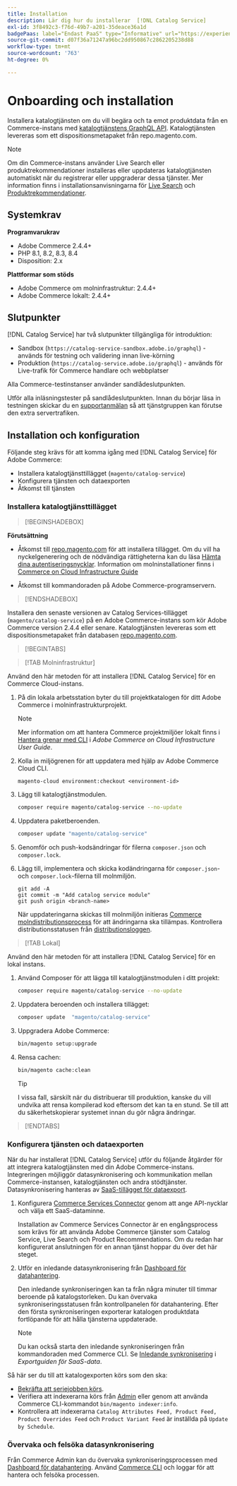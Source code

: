 ```yaml
---
title: Installation
description: Lär dig hur du installerar  [!DNL Catalog Service]
exl-id: 3f8492c3-f76d-49b7-a201-35deace36a1d
badgePaas: label="Endast PaaS" type="Informative" url="https://experienceleague.adobe.com/en/docs/commerce/user-guides/product-solutions" tooltip="Gäller endast Adobe Commerce i molnprojekt (Adobe-hanterad PaaS-infrastruktur) och lokala projekt."
source-git-commit: d07f36a71247a96bc2dd950867c2862205238d88
workflow-type: tm+mt
source-wordcount: '763'
ht-degree: 0%

---
```


# Onboarding och installation

Installera katalogtjänsten om du vill begära och ta emot produktdata från en Commerce-instans med [katalogtjänstens GraphQL API](https://developer.adobe.com/commerce/webapi/graphql/schema/catalog-service/). Katalogtjänsten levereras som ett dispositionsmetapaket från repo.magento.com.

>[!NOTE]
>
>Om din Commerce-instans använder Live Search eller produktrekommendationer installeras eller uppdateras katalogtjänsten automatiskt när du registrerar eller uppgraderar dessa tjänster. Mer information finns i installationsanvisningarna för [Live Search](https://experienceleague.adobe.com/en/docs/commerce/live-search/install) och [Produktrekommendationer](https://experienceleague.adobe.com/en/docs/commerce/product-recommendations/getting-started/install-configure).


## Systemkrav

**Programvarukrav**

- Adobe Commerce 2.4.4+
- PHP 8.1, 8.2, 8.3, 8.4
- Disposition: 2.x

**Plattformar som stöds**

- Adobe Commerce om molninfrastruktur: 2.4.4+
- Adobe Commerce lokalt: 2.4.4+

## Slutpunkter

[!DNL Catalog Service] har två slutpunkter tillgängliga för introduktion:

- Sandbox (`https://catalog-service-sandbox.adobe.io/graphql`) - används för testning och validering innan live-körning
- Produktion (`https://catalog-service.adobe.io/graphql`) - används för Live-trafik för Commerce handlare och webbplatser

Alla Commerce-testinstanser använder sandlådeslutpunkten.

Utför alla inläsningstester på sandlådeslutpunkten. Innan du börjar läsa in testningen skickar du en [supportanmälan](https://experienceleague.adobe.com/docs/commerce-knowledge-base/kb/help-center-guide/magento-help-center-user-guide.html#submit-ticket) så att tjänstgruppen kan förutse den extra servertrafiken.

## Installation och konfiguration

Följande steg krävs för att komma igång med [!DNL Catalog Service] för Adobe Commerce:

- Installera katalogtjänsttillägget (`magento/catalog-service`)
- Konfigurera tjänsten och dataexporten
- Åtkomst till tjänsten

### Installera katalogtjänsttillägget

>[!BEGINSHADEBOX]

**Förutsättning**

- Åtkomst till [repo.magento.com](https://repo.magento.com) för att installera tillägget. Om du vill ha nyckelgenerering och de nödvändiga rättigheterna kan du läsa [Hämta dina autentiseringsnycklar](https://experienceleague.adobe.com/en/docs/commerce-operations/installation-guide/prerequisites/authentication-keys). Information om molninstallationer finns i [Commerce on Cloud Infrastructure Guide](https://experienceleague.adobe.com/en/docs/commerce-cloud-service/user-guide/develop/authentication-keys)

- Åtkomst till kommandoraden på Adobe Commerce-programservern.

>[!ENDSHADEBOX]

Installera den senaste versionen av Catalog Services-tillägget (`magento/catalog-service`) på en Adobe Commerce-instans som kör Adobe Commerce version 2.4.4 eller senare. Katalogtjänsten levereras som ett dispositionsmetapaket från databasen [repo.magento.com](https://repo.magento.com).

>[!BEGINTABS]

>[!TAB Molninfrastruktur]

Använd den här metoden för att installera [!DNL Catalog Service] för en Commerce Cloud-instans.

1. På din lokala arbetsstation byter du till projektkatalogen för ditt Adobe Commerce i molninfrastrukturprojekt.

   >[!NOTE]
   >
   >Mer information om att hantera Commerce projektmiljöer lokalt finns i [Hantera grenar med CLI](https://experienceleague.adobe.com/en/docs/commerce-cloud-service/user-guide/develop/cli-branches) i _Adobe Commerce on Cloud Infrastructure User Guide_.

1. Kolla in miljögrenen för att uppdatera med hjälp av Adobe Commerce Cloud CLI.

   ```shell
   magento-cloud environment:checkout <environment-id>
   ```

1. Lägg till katalogtjänstmodulen.

   ```bash
   composer require magento/catalog-service --no-update
   ```

1. Uppdatera paketberoenden.

   ```bash
   composer update "magento/catalog-service"
   ```

1. Genomför och push-kodsändringar för filerna `composer.json` och `composer.lock`.

1. Lägg till, implementera och skicka kodändringarna för `composer.json`- och `composer.lock`-filerna till molnmiljön.

   ```shell
   git add -A
   git commit -m "Add catalog service module"
   git push origin <branch-name>
   ```

   När uppdateringarna skickas till molnmiljön initieras [Commerce molndistributionsprocess](https://experienceleague.adobe.com/en/docs/commerce-cloud-service/user-guide/develop/deploy/process) för att ändringarna ska tillämpas. Kontrollera distributionsstatusen från [distributionsloggen](https://experienceleague.adobe.com/en/docs/commerce-cloud-service/user-guide/develop/test/log-locations#deploy-log).

>[!TAB Lokal]

Använd den här metoden för att installera [!DNL Catalog Service] för en lokal instans.

1. Använd Composer för att lägga till katalogtjänstmodulen i ditt projekt:

   ```bash
   composer require magento/catalog-service --no-update
   ```

1. Uppdatera beroenden och installera tillägget:

   ```bash
   composer update  "magento/catalog-service"
   ```

1. Uppgradera Adobe Commerce:

   ```bash
   bin/magento setup:upgrade
   ```

1. Rensa cachen:

   ```bash
   bin/magento cache:clean
   ```

   >[!TIP]
   >
   >I vissa fall, särskilt när du distribuerar till produktion, kanske du vill undvika att rensa kompilerad kod eftersom det kan ta en stund. Se till att du säkerhetskopierar systemet innan du gör några ändringar.

>[!ENDTABS]

### Konfigurera tjänsten och dataexporten

När du har installerat [!DNL Catalog Service] utför du följande åtgärder för att integrera katalogtjänsten med din Adobe Commerce-instans. Integreringen möjliggör datasynkronisering och kommunikation mellan Commerce-instansen, katalogtjänsten och andra stödtjänster. Datasynkronisering hanteras av [SaaS-tillägget för dataexport](../data-export/overview.md).

1. Konfigurera [Commerce Services Connector](https://experienceleague.adobe.com/en/docs/commerce/user-guides/integration-services/saas) genom att ange API-nycklar och välja ett SaaS-dataminne.

   Installation av Commerce Services Connector är en engångsprocess som krävs för att använda Adobe Commerce tjänster som Catalog Service, Live Search och Product Recommendations. Om du redan har konfigurerat anslutningen för en annan tjänst hoppar du över det här steget.

1. Utför en inledande datasynkronisering från [Dashboard för datahantering](https://experienceleague.adobe.com/en/docs/commerce-admin/systems/data-transfer/data-dashboard).

   Den inledande synkroniseringen kan ta från några minuter till timmar beroende på katalogstorleken. Du kan övervaka synkroniseringsstatusen från kontrollpanelen för datahantering. Efter den första synkroniseringen exporterar katalogen produktdata fortlöpande för att hålla tjänsterna uppdaterade.

   >[!NOTE]
   >
   >Du kan också starta den inledande synkroniseringen från kommandoraden med Commerce CLI. Se [Inledande synkronisering](../data-export/data-export-cli-commands.md#initial-sync) i _Exportguiden för SaaS-data_.

Så här ser du till att katalogexporten körs som den ska:

- [Bekräfta att seriejobben körs](https://experienceleague.adobe.com/en/docs/commerce-knowledge-base/kb/troubleshooting/miscellaneous/cron-readiness-check-issues).
- Verifiera att indexerarna körs från [Admin](https://experienceleague.adobe.com/en/docs/commerce-admin/systems/tools/index-management) eller genom att använda Commerce CLI-kommandot `bin/magento indexer:info`.
- Kontrollera att indexerarna `Catalog Attributes Feed, Product Feed, Product Overrides Feed` och `Product Variant Feed` är inställda på `Update by Schedule`.

### Övervaka och felsöka datasynkronisering

Från Commerce Admin kan du övervaka synkroniseringsprocessen med [Dashboard för datahantering](https://experienceleague.adobe.com/en/docs/commerce-admin/systems/data-transfer/data-dashboard). Använd [Commerce CLI](../data-export/data-export-cli-commands.md#troubleshooting) och loggar för att hantera och felsöka processen.
